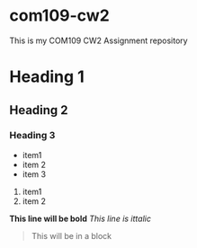 # com109-cw2
This is my COM109 CW2 Assignment repository

# Heading 1
## Heading 2
### Heading 3

- item1
- item 2
- item 3

1. item1
2. item 2

**This line will be bold**
*This line is ittalic*

>This will be in a block

